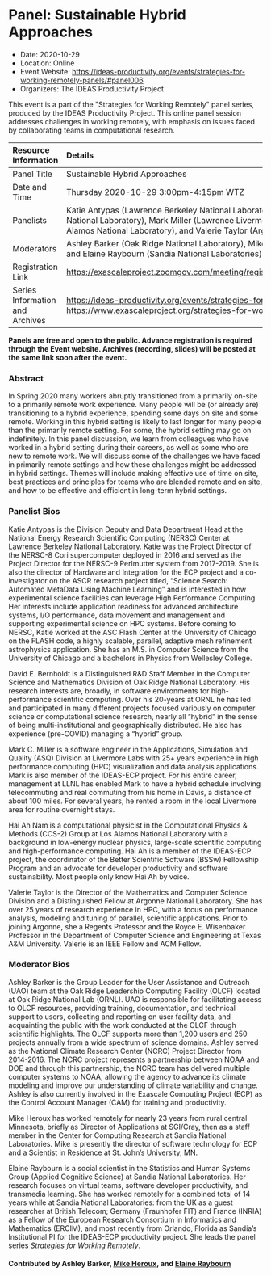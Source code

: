 # Panel: Sustainable Hybrid Approaches

- Date: 2020-10-29
- Location: Online
- Event Website: https://ideas-productivity.org/events/strategies-for-working-remotely-panels/#panel006
- Organizers: The IDEAS Productivity Project
			   
This event is a part of the "Strategies for Working Remotely" 
panel series, produced by the IDEAS Productivity
Project.
This online panel session addresses challenges in working remotely, with emphasis on issues faced by collaborating teams in computational research.

Resource Information | Details
:--- | :---			   
Panel Title | Sustainable Hybrid Approaches
Date and Time | Thursday 2020-10-29  3:00pm-4:15pm WTZ 
Panelists | Katie Antypas (Lawrence Berkeley National Laboratory), David E. Bernholdt (Oak Ridge National Laboratory), Mark Miller (Lawrence Livermore National Laboratory), Hai Ah Nam (Los Alamos National Laboratory),  and Valerie Taylor (Argonne National Laboratory)
Moderators | Ashley Barker (Oak Ridge National Laboratory), Mike Heroux (Sandia National Laboratories),  and Elaine Raybourn (Sandia National Laboratories)
Registration Link | 	<https://exascaleproject.zoomgov.com/meeting/register/vJIsceuuqjwpHDZxnfzizxflgQvrIlr5lm4>
Series Information and Archives | <https://ideas-productivity.org/events/strategies-for-working-remotely-panels/> or<br><https://www.exascaleproject.org/strategies-for-working-remotely/>

**Panels are free and open to the public. Advance registration is required through the Event website. Archives (recording, slides) will be posted at the same link soon after the event.**

### Abstract
<p>In Spring 2020 many workers abruptly transitioned from a primarily on-site to a primarily remote work experience.  Many people will be (or already are) transitioning to a hybrid experience, spending some days on site and some remote.  Working in this hybrid setting is likely to last longer for many people than the primarily remote setting.  For some, the hybrid setting may go on indefinitely. In this panel discussion, we learn from colleagues who have worked in a hybrid setting during their careers, as well as some who are new to remote work.  We will discuss some of the challenges we have faced in primarily remote settings and how these challenges might be addressed in hybrid settings. Themes will include making effective use of time on site, best practices and principles for teams who are blended remote and on site, and how to be effective and efficient in long-term hybrid settings.</p>

### Panelist Bios
<p>Katie Antypas is the Division Deputy and Data Department Head at the National Energy Research Scientific Computing (NERSC) Center at Lawrence Berkeley National Laboratory. Katie was the Project Director of the NERSC-8 Cori supercomputer deployed in 2016 and served as the Project Director for the NERSC-9 Perlmutter system from 2017-2019. She is also the director of Hardware and Integration for the ECP project and a co-investigator on the ASCR research project titled, “Science Search: Automated MetaData Using Machine Learning” and is interested in how experimental science facilities can leverage High Performance Computing.  Her interests include application readiness for advanced architecture systems, I/O performance,  data movement and management and supporting experimental science on HPC systems. Before coming to NERSC, Katie worked at the ASC Flash Center at the University of Chicago on the FLASH code, a highly scalable, parallel, adaptive mesh refinement astrophysics application. She has an M.S. in Computer Science from the University of Chicago and a bachelors in Physics from Wellesley College.</p>
<p>David E. Bernholdt is a Distinguished R&amp;D Staff Member in the Computer Science and Mathematics Division of Oak Ridge National Laboratory. His research interests are, broadly, in software environments for high-performance scientific computing.  Over his 20-years at ORNL he has led and participated in many different projects focused variously on computer science or computational science research, nearly all “hybrid” in the sense of being multi-institutional and geographically distributed.  He also has experience (pre-COVID) managing a “hybrid” group.</p>
<!-- Bio for panel 6 -->
<p>Mark C. Miller is a software engineer in the Applications, Simulation and Quality (ASQ) Division at Livermore Labs with 25+ years experience in high performance computing (HPC) visualization and data analysis applications. Mark is also member of the IDEAS-ECP project. For his entire career, management at LLNL has enabled Mark to have a hybrid schedule involving telecommuting and real commuting from his home in Davis, a distance of about 100 miles. For several years, he rented a room in the local Livermore area for routine overnight stays.</p>

<!-- Bio for panel 1
Mark Miller, a software developer at Lawrence Livermore National
Laboratory supporting HPC visualization tools, has worked remotely,
part-time, for 10+ years from Davis, CA.  His home office setting
involves only his wife (no children or pets), a separate room for an
office, an LLNL provided laptop and peripherals and Comcast/Xfinity’s
lowest tier internet service plus Verizon hot-spot with 8Gb/mo data
limit.  Mark is a member of the IDEAS-ECP productivity project.
-->
<p>Hai Ah Nam is a computational physicist in the Computational Physics &amp; Methods (CCS-2) Group at Los Alamos National Laboratory with a background in low-energy nuclear physics, large-scale scientific computing and high-performance computing.  Hai Ah is a member of the IDEAS-ECP project, the coordinator of the Better Scientific Software (BSSw) Fellowship Program and an advocate for developer productivity and software sustainability.  Most people only know Hai Ah by voice.</p>
<p>Valerie Taylor is the Director of the Mathematics and Computer Science Division and a Distinguished Fellow at Argonne National Laboratory.  She has over 25 years of research experience in HPC, with a focus on performance analysis, modeling and tuning of parallel, scientific applications. Prior to joining Argonne, she a Regents Professor and the Royce E. Wisenbaker Professor in the Department of Computer Science and Engineering at Texas A&amp;M University. Valerie is an IEEE Fellow and ACM Fellow.</p>
    


### Moderator Bios
<p>Ashley Barker is the Group Leader for the User Assistance and Outreach
(UAO) team at the Oak Ridge Leadership Computing Facility (OLCF)
located at Oak Ridge National Lab (ORNL). UAO is responsible for
facilitating access to OLCF resources, providing training,
documentation, and technical support to users, collecting and
reporting on user facility data, and acquainting the public with the
work conducted at the OLCF through scientific highlights. The OLCF
supports more than 1,200 users and 250 projects annually from a wide
spectrum of science domains. Ashley served as the National Climate
Research Center (NCRC) Project Director from 2014-2016. The NCRC
project represents a partnership between NOAA and DOE and through this
partnership, the NCRC team has delivered multiple computer systems to
NOAA, allowing the agency to advance its climate modeling and improve
our understanding of climate variability and change. Ashley is also
currently involved in the Exascale Computing Project (ECP) as the
Control Account Manager (CAM) for training and productivity.</p>
<!-- Bio for panel 1 -->
<p>Mike Heroux has worked remotely for nearly 23 years from rural central
Minnesota, briefly as Director of Applications at SGI/Cray, then as a
staff member in the Center for Computing Research at Sandia National
Laboratories. Mike is presently the director of software technology
for ECP and a Scientist in Residence at St. John’s University, MN.</p>
<!-- Bio for moderator 4 -->
<p>Elaine Raybourn is a social scientist in the Statistics and Human
Systems Group (Applied Cognitive Science) at Sandia National
Laboratories. Her research focuses on virtual teams, software
developer productivity, and transmedia learning. She has worked
remotely for a combined total of 14 years while at Sandia National
Laboratories: from the UK as a guest researcher at British Telecom;
Germany (Fraunhofer FIT) and France (INRIA) as a Fellow of the
European Research Consortium in Informatics and Mathematics (ERCIM),
and most recently from Orlando, Florida as Sandia’s Institutional PI
for the IDEAS-ECP productivity project. She leads the panel series
<em>Strategies for Working Remotely</em>.</p>

<!-- Bio for moderator 2, 3
Elaine Raybourn is a social scientist who has worked remotely for a
combined total of 14 years while at Sandia National Laboratories: from
the UK as a guest researcher at British Telecom; Germany (FhG FIT) and
France (INRIA) as a Fellow of the European Research Consortium in
Informatics and Mathematics (ERCIM), and most recently from Orlando,
Florida as a member of Sandia’s Statistics and Human Systems Group
(Applied Cognitive Science) and the IDEAS-ECP productivity project.
-->

<!--- Bio for panel 1 
<p>Elaine Raybourn is a social scientist who has worked remotely for a
combined total of 14 years while at Sandia National Laboratories: from
the UK as a guest researcher at British Telecom; Germany and France as
a Fellow of the European Research Consortium in Informatics and
Mathematics (ERCIM), and most recently from Orlando, Florida as a
member of Sandia’s Statistics and Human Systems Group and the
IDEAS-ECP productivity project.</p>
--->

    

#### Contributed by  Ashley Barker, [Mike Heroux](https://github.com/maherou "Mike Heroux GitHub profile"),  and [Elaine Raybourn](https://github.com/elaineraybourn "Elaine Raybourn GitHub profile")

<!---
Publish: yes
Categories: skills
Topics: online learning
Level: 2
Prerequisites: default
Aggregate: none
--->
